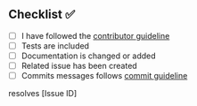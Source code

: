 <!-- Thanks so much for your PR, your contribution is appreciated! -->

## Checklist ✅

- [ ] I have followed the [contributor guideline](https://github.com/Platzi-Master-C8/gethired-base/blob/main/CONTRIBUTING.md)
- [ ] Tests are included
- [ ] Documentation is changed or added
- [ ] Related issue has been created
- [ ] Commits messages follows [commit guideline](https://github.com/Platzi-Master-C8/gethired-base/blob/main/CONTRIBUTING.md/#Commits)

resolves [Issue ID]

<!-- Replace [Issue ID] with the issue id -->